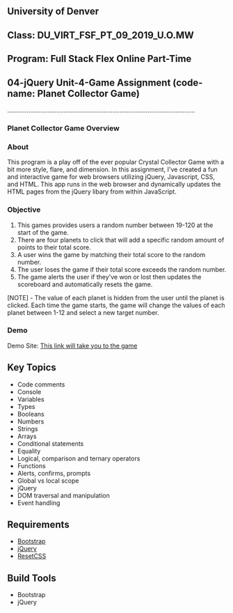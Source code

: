 ## University of Denver 
## Class: DU_VIRT_FSF_PT_09_2019_U.O.MW
## Program: Full Stack Flex Online Part-Time
## 04-jQuery Unit-4-Game Assignment (code-name: Planet Collector Game)
...........................................................................................................

### Planet Collector Game Overview

### About
This program is a play off of the ever popular Crystal Collector Game with a bit more style, flare, and dimension. In this assignment, I've created a fun and interactive game for web browsers utilizing jQuery, Javascript, CSS, and HTML. This app runs in the web browser and dynamically updates the HTML pages from the jQuery libary from within JavaScript. 

### Objective
1. This games provides users a random number between 19-120 at the start of the game. 
2. There are four planets to click that will add a specific random amount of points to their total score. 
3. A user wins the game by matching their total score to the random number. 
4. The user loses the game if their total score exceeds the random number. 
5. The game alerts the user if they've won or lost then updates the scoreboard and automatically resets the game.

[NOTE] - The value of each planet is hidden from the user until the planet is clicked. Each time the game starts, the game will change the values of each planet between 1-12 and select a new target number.

### Demo
Demo Site: [This link will take you to the game](https://sstott09.github.io/unit-4-game/)  

## Key Topics
* Code comments
* Console
* Variables
* Types
* Booleans
* Numbers
* Strings
* Arrays
* Conditional statements
* Equality
* Logical, comparison and ternary operators
* Functions
* Alerts, confirms, prompts
* Global vs local scope
* jQuery
* DOM traversal and manipulation
* Event handling

## Requirements
 * [Bootstrap](https://stackpath.bootstrapcdn.com/bootstrap/4.3.1/css/bootstrap.min.css)
 * [jQuery](https://code.jquery.com/jquery-3.4.1.min.js)
 * [ResetCSS](https://meyerweb.com/eric/tools/css/reset/)

## Build Tools
 * Bootstrap
 * jQuery